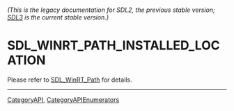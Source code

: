 ###### (This is the legacy documentation for SDL2, the previous stable version; [SDL3](https://wiki.libsdl.org/SDL3/) is the current stable version.)
# SDL_WINRT_PATH_INSTALLED_LOCATION

Please refer to [SDL_WinRT_Path](SDL_WinRT_Path) for details.

----
[CategoryAPI](CategoryAPI), [CategoryAPIEnumerators](CategoryAPIEnumerators)

